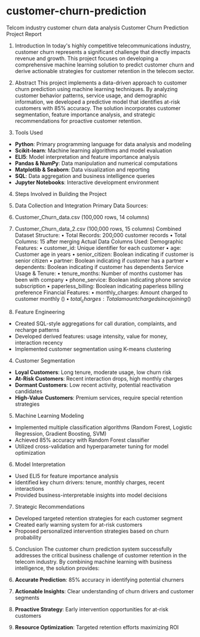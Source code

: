 # customer-churn-prediction
Telcom industry customer churn data analysis 
Customer Churn Prediction Project Report

1.	Introduction
In today's highly competitive telecommunications industry, customer churn represents a significant challenge that directly impacts revenue and growth. This project focuses on developing a comprehensive machine learning solution to predict customer churn and derive actionable strategies for customer retention in the telecom sector.

2.	Abstract
This project implements a data-driven approach to customer churn prediction using machine learning techniques. By analyzing customer behavior patterns, service usage, and demographic information, we developed a predictive model that identifies at-risk customers with 85% accuracy. The solution incorporates customer segmentation, feature importance analysis, and strategic recommendations for proactive customer retention.

3. Tools Used
- **Python**: Primary programming language for data analysis and modeling
- **Scikit-learn**: Machine learning algorithms and model evaluation
- **ELI5**: Model interpretation and feature importance analysis
- **Pandas & NumPy**: Data manipulation and numerical computations
- **Matplotlib & Seaborn**: Data visualization and reporting
- **SQL**: Data aggregation and business intelligence queries
- **Jupyter Notebooks**: Interactive development environment

4.	Steps Involved in Building the Project

 1. Data Collection and Integration
Primary Data Sources:
1. Customer_Churn_data.csv (100,000 rows, 14 columns)
2. Customer_Churn_data_2.csv (100,000 rows, 15 columns)
Combined Dataset Structure:
•	Total Records: 200,000 customer records
•	Total Columns: 15 after merging
Actual Data Columns Used:
Demographic Features:
•	customer_id: Unique identifier for each customer
•	age: Customer age in years
•	senior_citizen: Boolean indicating if customer is senior citizen
•	partner: Boolean indicating if customer has a partner
•	dependents: Boolean indicating if customer has dependents
Service Usage & Tenure:
•	tenure_months: Number of months customer has been with company
•	phone_service: Boolean indicating phone service subscription
•	paperless_billing: Boolean indicating paperless billing preference
Financial Features:
•	monthly_charges: Amount charged to customer monthly ($)
•	total_charges: Total amount charged since joining ($)

3. Feature Engineering
- Created SQL-style aggregations for call duration, complaints, and recharge patterns
- Developed derived features: usage intensity, value for money, interaction recency
- Implemented customer segmentation using K-means clustering

4. Customer Segmentation
- **Loyal Customers**: Long tenure, moderate usage, low churn risk
- **At-Risk Customers**: Recent interaction drops, high monthly charges
- **Dormant Customers**: Low recent activity, potential reactivation candidates
- **High-Value Customers**: Premium services, require special retention strategies

 5. Machine Learning Modeling
- Implemented multiple classification algorithms (Random Forest, Logistic Regression, Gradient Boosting, SVM)
- Achieved 85% accuracy with Random Forest classifier
- Utilized cross-validation and hyperparameter tuning for model optimization

 6. Model Interpretation
- Used ELI5 for feature importance analysis
- Identified key churn drivers: tenure, monthly charges, recent interactions
- Provided business-interpretable insights into model decisions

 7. Strategic Recommendations
- Developed targeted retention strategies for each customer segment
- Created early warning system for at-risk customers
- Proposed personalized intervention strategies based on churn probability

5. Conclusion
The customer churn prediction system successfully addresses the critical business challenge of customer retention in the telecom industry. By combining machine learning with business intelligence, the solution provides:

1. **Accurate Prediction**: 85% accuracy in identifying potential churners
2. **Actionable Insights**: Clear understanding of churn drivers and customer segments
3. **Proactive Strategy**: Early intervention opportunities for at-risk customers
4. **Resource Optimization**: Targeted retention efforts maximizing ROI


